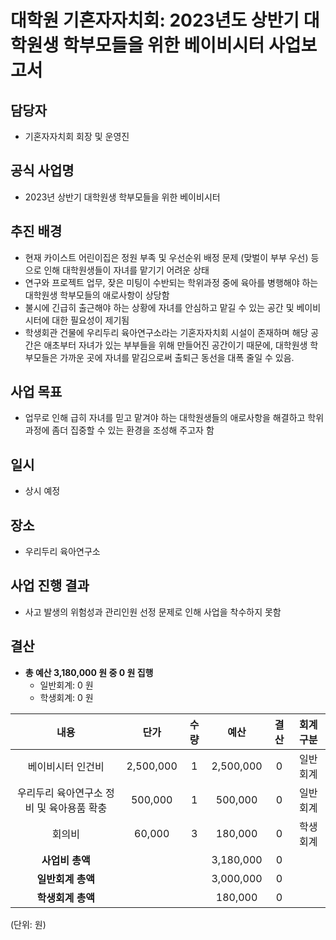 ﻿대학원 기혼자자치회: 2023년도 상반기 대학원생 학부모들을 위한 베이비시터 사업보고서
===

## 담당자
- 기혼자자치회 회장 및 운영진

## 공식 사업명
- 2023년 상반기 대학원생 학부모들을 위한 베이비시터

## 추진 배경
- 현재 카이스트 어린이집은 정원 부족 및 우선순위 배정 문제 (맞벌이 부부 우선) 등으로 인해 대학원생들이 자녀를 맡기기 어려운 상태
- 연구와 프로젝트 업무, 잦은 미팅이 수반되는 학위과정 중에 육아를 병행해야 하는 대학원생 학부모들의 애로사항이 상당함
- 불시에 긴급히 출근해야 하는 상황에 자녀를 안심하고 맡길 수 있는 공간 및 베이비시터에 대한 필요성이 제기됨
- 학생회관 건물에 우리두리 육아연구소라는 기혼자자치회 시설이 존재하며 해당 공간은 애초부터 자녀가 있는 부부들을 위해 만들어진 공간이기 때문에, 대학원생 학부모들은 가까운 곳에 자녀를 맡김으로써 출퇴근 동선을 대폭 줄일 수 있음. 

## 사업 목표
- 업무로 인해 급히 자녀를 믿고 맡겨야 하는 대학원생들의 애로사항을 해결하고 학위과정에 좀더 집중할 수 있는 환경을 조성해 주고자 함

## 일시 
- 상시 예정

## 장소 
- 우리두리 육아연구소

## 사업 진행 결과 
- 사고 발생의 위험성과 관리인원 선정 문제로 인해 사업을 착수하지 못함

## 결산
- **총 예산 3,180,000 원 중 0 원 집행**
    - 일반회계: 0 원
    - 학생회계: 0 원

|   **내용**  |   **단가**  |   **수량**  |   **예산**  |   **결산**  |   **회계구분**  |
|:---:|:---:|:---:|:---:|:---:|:---:|
|   베이비시터 인건비  | 2,500,000 |  1  |   2,500,000  |   0  |   일반회계  |
|   우리두리 육아연구소 정비 및 육아용품 확충  | 500,000 |  1  |   500,000  |   0  |   일반회계  |
|   회의비  | 60,000 |  3  |   180,000  |   0  |   학생회계  |
|   **사업비 총액**  |      |      |   3,180,000  |   0  |      |
|   **일반회계 총액**  |     |     |  3,000,000  |   0  |     |
|   **학생회계 총액**  |     |     |  180,000  |  0   |     |

(단위: 원)

